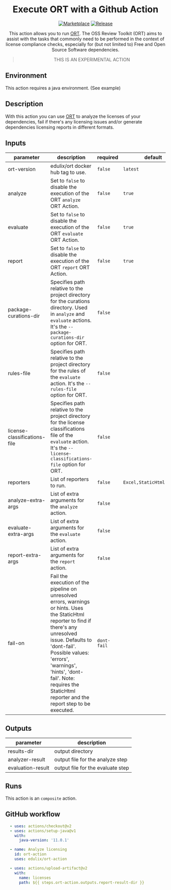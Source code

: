 <div align="center">

# Execute ORT with a Github Action

[![Marketplace](https://img.shields.io/badge/GitHub-Marketplace-green.svg)](https://github.com/marketplace/actions/run-ort) [![Release](https://img.shields.io/github/release/edulix/ort-action.svg)](https://github.com/edulix/ort-action/releases)

This action allows you to run [ORT](https://oss-review-toolkit.org/). The OSS
Review Toolkit (ORT) aims to assist with the tasks that commonly need to be
performed in the context of license compliance checks, especially for (but not
limited to) Free and Open Source Software dependencies.

> THIS IS AN EXPERIMENTAL ACTION

</div>

## Environment
This action requires a java environment. (See example)

<!-- action-docs-description -->
## Description

With this action you can use [ORT](https://oss-review-toolkit.org/) to analyze
the licenses of your dependencies, fail if there's any licensing issues and/or
generate dependencies licensing reports in different formats.

<!-- action-docs-description -->

<!-- action-docs-inputs -->
## Inputs

| parameter | description | required | default |
| - | - | - | - |
| ort-version | edulix/ort docker hub tag to use. | `false` | `latest` |
| analyze | Set to `false` to disable the execution of the ORT `analyze` ORT Action. | `false` | `true` |
| evaluate | Set to `false` to disable the execution of the ORT `evaluate` ORT Action. | `false` | `true` |
| report | Set to `false` to disable the execution of the ORT `report` ORT Action. | `false` | `true` |
| package-curations-dir | Specifies path relative to the project directory for the curations directory. Used in `analyze` and `evaluate` actions. It's the `--package-curations-dir` option for ORT. | `false` | |
| rules-file | Specifies path relative to the project directory for the rules of the `evaluate` action. It's the `--rules-file` option for ORT. | `false` | |
| license-classifications-file | Specifies path relative to the project directory for the license classifications file of the `evaluate` action. It's the `--license-classifications-file` option for ORT. | `false` | |
| reporters | List of reporters to run. | `false` | `Excel,StaticHtml,WebApp` |
| analyze-extra-args | List of extra arguments for the `analyze` action. | `false` | |
| evaluate-extra-args | List of extra arguments for the `evaluate` action. | `false` | |
| report-extra-args | List of extra arguments for the `report` action. | `false` | |
| fail-on | Fail the execution of the pipeline on unresolved errors, warnings or hints. Uses the StaticHtml reporter to find if there's any unresolved issue. Defaults to 'dont-fail'. Possible values: 'errors', 'warnings', 'hints', 'dont-fail'. Note: requires the StaticHtml reporter and the report step to be executed. | `dont-fail` | |

<!-- action-docs-inputs -->

<!-- action-docs-outputs -->
## Outputs

| parameter | description |
| - | - |
| results-dir | output directory |
| analyzer-result | output file for the analyze step |
| evaluation-result | output file for the evaluate step |

<!-- action-docs-outputs -->

<!-- action-docs-runs -->
## Runs

This action is an `composite` action.


<!-- action-docs-runs -->

## GitHub workflow

```yml
  - uses: actions/checkout@v2
  - uses: actions/setup-java@v1
    with:
      java-version: '11.0.1'

  - name: Analyze licensing 
    id: ort-action
    uses: edulix/ort-action

  - uses: actions/upload-artifact@v2
    with:
      name: licenses
      path: ${{ steps.ort-action.outputs.report-result-dir }}
```
